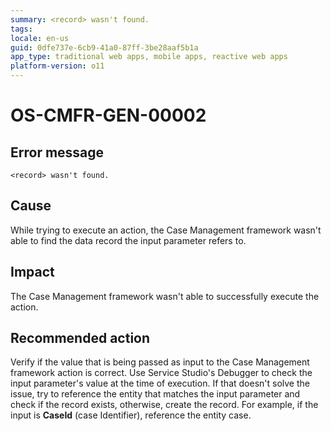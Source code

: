 ```yaml
---
summary: <record> wasn't found.
tags:
locale: en-us
guid: 0dfe737e-6cb9-41a0-87ff-3be28aaf5b1a
app_type: traditional web apps, mobile apps, reactive web apps
platform-version: o11
---
```


# OS-CMFR-GEN-00002

## Error message

`<record> wasn't found.`

## Cause

While trying to execute an action, the Case Management framework wasn't able to find the data record the input parameter refers to.

## Impact

The Case Management framework wasn't able to successfully execute the action.

## Recommended action

Verify if the value that is being passed as input to the Case Management framework action is correct. Use Service Studio's Debugger to check the input parameter's value at the time of execution. If that doesn't solve the issue, try to reference the entity that matches the input parameter and check if the record exists, otherwise, create the record. For example, if the input is **CaseId** (case Identifier), reference the entity case.
